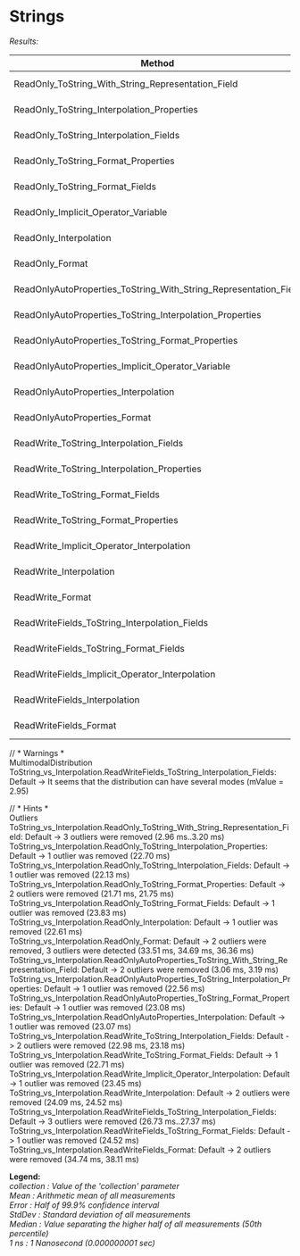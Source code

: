 # Strings

*Results:*

|                                                           Method |      Mean |     Error |    StdDev | MValue |
|----------------------------------------------------------------- |----------:|----------:|----------:|-------:|
|               ReadOnly_ToString_With_String_Representation_Field |  2.790 ms | 0.0530 ms | 0.0414 ms |  2.000 |
|                       ReadOnly_ToString_Interpolation_Properties | 21.379 ms | 0.1463 ms | 0.1297 ms |  2.000 |
|                           ReadOnly_ToString_Interpolation_Fields | 21.154 ms | 0.1564 ms | 0.1387 ms |  2.000 |
|                              ReadOnly_ToString_Format_Properties | 21.088 ms | 0.1406 ms | 0.1174 ms |  2.000 |
|                                  ReadOnly_ToString_Format_Fields | 22.888 ms | 0.1889 ms | 0.1675 ms |  2.000 |
|                              ReadOnly_Implicit_Operator_Variable |  2.750 ms | 0.0574 ms | 0.0537 ms |  2.000 |
|                                           ReadOnly_Interpolation | 21.312 ms | 0.1416 ms | 0.1255 ms |  2.000 |
|                                                  ReadOnly_Format | 33.896 ms | 0.2542 ms | 0.2123 ms |  2.000 |
| ReadOnlyAutoProperties_ToString_With_String_Representation_Field |  2.695 ms | 0.0534 ms | 0.0636 ms |  2.000 |
|         ReadOnlyAutoProperties_ToString_Interpolation_Properties | 21.732 ms | 0.2205 ms | 0.1954 ms |  2.000 |
|                ReadOnlyAutoProperties_ToString_Format_Properties | 21.569 ms | 0.1284 ms | 0.1138 ms |  2.000 |
|                ReadOnlyAutoProperties_Implicit_Operator_Variable |  2.674 ms | 0.0497 ms | 0.0464 ms |  2.000 |
|                             ReadOnlyAutoProperties_Interpolation | 22.122 ms | 0.1969 ms | 0.1746 ms |  2.000 |
|                                    ReadOnlyAutoProperties_Format | 36.648 ms | 0.7317 ms | 1.2621 ms |  2.000 |
|                          ReadWrite_ToString_Interpolation_Fields | 22.506 ms | 0.1329 ms | 0.1110 ms |  2.000 |
|                      ReadWrite_ToString_Interpolation_Properties | 22.849 ms | 0.2010 ms | 0.1880 ms |  2.000 |
|                                 ReadWrite_ToString_Format_Fields | 21.941 ms | 0.1453 ms | 0.1288 ms |  2.000 |
|                             ReadWrite_ToString_Format_Properties | 22.811 ms | 0.5532 ms | 0.6149 ms |  2.154 |
|                        ReadWrite_Implicit_Operator_Interpolation | 22.430 ms | 0.1710 ms | 0.1516 ms |  2.000 |
|                                          ReadWrite_Interpolation | 22.505 ms | 0.4324 ms | 0.3611 ms |  2.000 |
|                                                 ReadWrite_Format | 30.370 ms | 0.5692 ms | 0.5324 ms |  2.000 |
|                    ReadWriteFields_ToString_Interpolation_Fields | 23.369 ms | 0.4739 ms | 0.9997 ms |  2.952 |
|                           ReadWriteFields_ToString_Format_Fields | 22.553 ms | 0.5418 ms | 0.4803 ms |  2.000 |
|                  ReadWriteFields_Implicit_Operator_Interpolation | 22.910 ms | 0.3919 ms | 0.3666 ms |  2.000 |
|                                    ReadWriteFields_Interpolation | 22.442 ms | 0.4304 ms | 0.4026 ms |  2.000 |
|                                           ReadWriteFields_Format | 31.107 ms | 0.6064 ms | 0.8300 ms |  2.000 |

// * Warnings *  
MultimodalDistribution  
  ToString_vs_Interpolation.ReadWriteFields_ToString_Interpolation_Fields: Default -> It seems that the distribution can have several modes (mValue = 2.95)  

// * Hints *  
Outliers  
  ToString_vs_Interpolation.ReadOnly_ToString_With_String_Representation_Field: Default               -> 3 outliers were removed (2.96 ms..3.20 ms)  
  ToString_vs_Interpolation.ReadOnly_ToString_Interpolation_Properties: Default                       -> 1 outlier  was  removed (22.70 ms)  
  ToString_vs_Interpolation.ReadOnly_ToString_Interpolation_Fields: Default                           -> 1 outlier  was  removed (22.13 ms)  
  ToString_vs_Interpolation.ReadOnly_ToString_Format_Properties: Default                              -> 2 outliers were removed (21.71 ms, 21.75 ms)  
  ToString_vs_Interpolation.ReadOnly_ToString_Format_Fields: Default                                  -> 1 outlier  was  removed (23.83 ms)  
  ToString_vs_Interpolation.ReadOnly_Interpolation: Default                                           -> 1 outlier  was  removed (22.61 ms)  
  ToString_vs_Interpolation.ReadOnly_Format: Default                                                  -> 2 outliers were removed, 3 outliers were detected (33.51 ms, 34.69 ms, 36.36 ms)  
  ToString_vs_Interpolation.ReadOnlyAutoProperties_ToString_With_String_Representation_Field: Default -> 2 outliers were removed (3.06 ms, 3.19 ms)  
  ToString_vs_Interpolation.ReadOnlyAutoProperties_ToString_Interpolation_Properties: Default         -> 1 outlier  was  removed (22.56 ms)  
  ToString_vs_Interpolation.ReadOnlyAutoProperties_ToString_Format_Properties: Default                -> 1 outlier  was  removed (23.08 ms)  
  ToString_vs_Interpolation.ReadOnlyAutoProperties_Interpolation: Default                             -> 1 outlier  was  removed (23.07 ms)  
  ToString_vs_Interpolation.ReadWrite_ToString_Interpolation_Fields: Default                          -> 2 outliers were removed (22.98 ms, 23.18 ms)  
  ToString_vs_Interpolation.ReadWrite_ToString_Format_Fields: Default                                 -> 1 outlier  was  removed (22.71 ms)  
  ToString_vs_Interpolation.ReadWrite_Implicit_Operator_Interpolation: Default                        -> 1 outlier  was  removed (23.45 ms)  
  ToString_vs_Interpolation.ReadWrite_Interpolation: Default                                          -> 2 outliers were removed (24.09 ms, 24.52 ms)  
  ToString_vs_Interpolation.ReadWriteFields_ToString_Interpolation_Fields: Default                    -> 3 outliers were removed (26.73 ms..27.37 ms)  
  ToString_vs_Interpolation.ReadWriteFields_ToString_Format_Fields: Default                           -> 1 outlier  was  removed (24.52 ms)  
  ToString_vs_Interpolation.ReadWriteFields_Format: Default                                           -> 2 outliers were removed (34.74 ms, 38.11 ms)  

**Legend:**  
  *collection : Value of the 'collection' parameter*  
  *Mean       : Arithmetic mean of all measurements*  
  *Error      : Half of 99.9% confidence interval*  
  *StdDev     : Standard deviation of all measurements*  
  *Median     : Value separating the higher half of all measurements (50th percentile)*  
  *1 ns       : 1 Nanosecond (0.000000001 sec)*
  